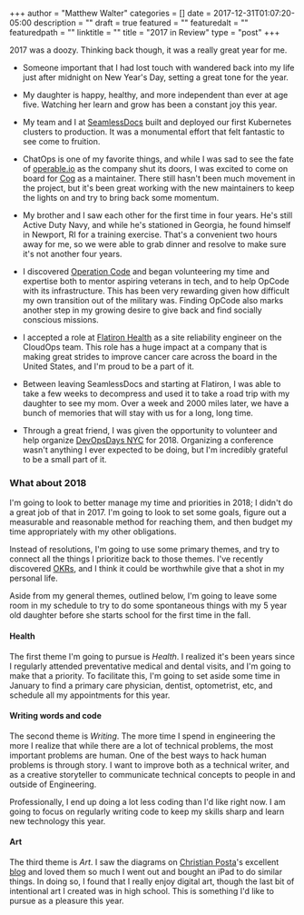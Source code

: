 +++
author = "Matthew Walter"
categories = []
date = 2017-12-31T01:07:20-05:00
description = ""
draft = true
featured = ""
featuredalt = ""
featuredpath = ""
linktitle = ""
title = "2017 in Review"
type = "post"
+++

2017 was a doozy. Thinking back though, it was a really great year for me.

* Someone important that I had lost touch with wandered back into my life just after midnight on New Year's Day, setting a great tone for the year.

* My daughter is happy, healthy, and more independent than ever at age five. Watching her learn and grow has been a constant joy this year.

* My team and I at [SeamlessDocs](https://seamlessdocs.com/) built and deployed our first Kubernetes clusters to production. It was a monumental effort that felt fantastic to see come to fruition.

* ChatOps is one of my favorite things, and while I was sad to see the fate of [operable.io](https://blog.operable.io/cog-marches-on-8956b4fb74fe) as the company shut its doors, I was excited to come on board for [Cog](https://github.com/operable/cog) as a maintainer. There still hasn't been much movement in the project, but it's been great working with the new maintainers to keep the lights on and try to bring back some momentum.

* My brother and I saw each other for the first time in four years. He's still Active Duty Navy, and while he's stationed in Georgia, he found himself in Newport, RI for a training exercise. That's a convenient two hours away for me, so we were able to grab dinner and resolve to make sure it's not another four years.

* I discovered [Operation Code](https://operationcode.org/) and began volunteering my time and expertise both to mentor aspiring veterans in tech, and to help OpCode with its infrastructure. This has been very rewarding given how difficult my own transition out of the military was. Finding OpCode also marks another step in my growing desire to give back and find socially conscious missions.

* I accepted a role at [Flatiron Health](https://flatiron.com/) as a site reliability engineer on the CloudOps team. This role has a huge impact at a company that is making great strides to improve cancer care across the board in the United States, and I'm proud to be a part of it. 

* Between leaving SeamlessDocs and starting at Flatiron, I was able to take a few weeks to decompress and used it to take a road trip with my daughter to see my mom. Over a week and 2000 miles later, we have a bunch of memories that will stay with us for a long, long time.

* Through a great friend, I was given the opportunity to volunteer and help organize [DevOpsDays NYC](https://www.devopsdays.org/events/2018-new-york-city/) for 2018. Organizing a conference wasn't anything I ever expected to be doing, but I'm incredibly grateful to be a small part of it.

### What about 2018

I'm going to look to better manage my time and priorities in 2018; I didn't do a great job of that in 2017. I'm going to look to set some goals, figure out a measurable and reasonable method for reaching them, and then budget my time appropriately with my other obligations.

Instead of resolutions, I'm going to use some primary themes, and try to connect all the things I prioritize back to those themes. I've recently discovered [OKRs](http://felipecastro.com/en/okr/what-is-okr/), and I think it could be worthwhile give that a shot in my personal life.

Aside from my general themes, outlined below, I'm going to leave some room in my schedule to try to do some spontaneous things with my 5 year old daughter before she starts school for the first time in the fall. 

#### Health

The first theme I'm going to pursue is *Health*. I realized it's been years since I regularly attended preventative medical and dental visits, and I'm going to make that a priority. To facilitate this, I'm going to set aside some time in January to find a primary care physician, dentist, optometrist, etc, and schedule all my appointments for this year.

#### Writing words and code

The second theme is *Writing*. The more time I spend in engineering the more I realize that while there are a lot of technical problems, the most important problems are human. One of the best ways to hack human problems is through story. I want to improve both as a technical writer, and as a creative storyteller to communicate technical concepts to people in and outside of Engineering.

Professionally, I end up doing a lot less coding than I'd like right now. I am going to focus on regularly writing code to keep my skills sharp and learn new technology this year. 

#### Art

The third theme is *Art*. I saw the diagrams on [Christian Posta](https://twitter.com/christianposta)'s excellent [blog](http://blog.christianposta.com/microservices/application-network-functions-with-esbs-api-management-and-now-service-mesh/) and loved them so much I went out and bought an iPad to do similar things. In doing so, I found that I really enjoy digital art, though the last bit of intentional art I created was in high school. This is something I'd like to pursue as a pleasure this year. 
